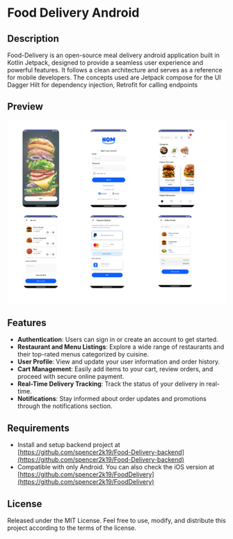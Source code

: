 # Food Delivery Android

## Description

Food-Delivery is an open-source meal delivery android application built in Kotlin Jetpack, designed to provide a seamless user experience and powerful features. It follows a clean architecture and serves as a reference for mobile developers. The concepts used are Jetpack compose for the UI Dagger Hilt for dependency injection, Retrofit for calling endpoints

## Preview

![food-delivery-android.png](food-delivery-android.png)

## **Features**

- **Authentication**: Users can sign in or create an account to get started.
- **Restaurant and Menu Listings**: Explore a wide range of restaurants and their top-rated menus categorized by cuisine.
- **User Profile**: View and update your user information and order history.
- **Cart Management**: Easily add items to your cart, review orders, and proceed with secure online payment.
- **Real-Time Delivery Tracking**: Track the status of your delivery in real-time.
- **Notifications**: Stay informed about order updates and promotions through the notifications section.

## Requirements

- Install and setup backend project at [https://github.com/spencer2k19/Food-Delivery-backend](https://github.com/spencer2k19/Food-Delivery-backend)
- Compatible with only Android. You can also check the iOS version at [https://github.com/spencer2k19/FoodDelivery](https://github.com/spencer2k19/FoodDelivery)

## License

Released under the MIT License. Feel free to use, modify, and distribute this project according to the terms of the license.